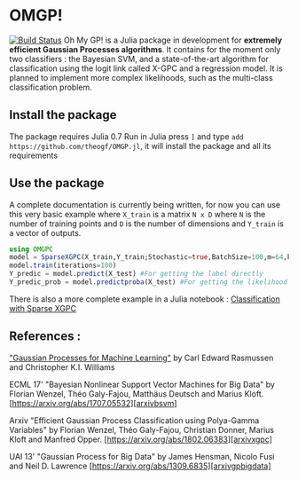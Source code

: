 # OMGP!
[![Build Status](https://travis-ci.org/theogf/OMGP.jl.svg?branch=master)](https://travis-ci.org/theogf/OMGP.jl)
Oh My GP! is a Julia package in development for **extremely efficient Gaussian Processes algorithms**. It contains for the moment only two classifiers : the Bayesian SVM, and a state-of-the-art algorithm for classification using the logit link called X-GPC and a regression model. It is planned to implement more complex likelihoods, such as the multi-class classification problem.

## Install the package

The package requires Julia 0.7
Run in Julia press `]` and type `add https://github.com/theogf/OMGP.jl`, it will install the package and all its requirements


## Use the package

A complete documentation is currently being written, for now you can use this very basic example where `X_train` is a matrix ``N x D`` where `N` is the number of training points and `D` is the number of dimensions and `Y_train` is a vector of outputs.

```julia
using OMGPC
model = SparseXGPC(X_train,Y_train;Stochastic=true,BatchSize=100,m=64,kernel=RBFKernel(1.0)) #Parameters after ; are optional
model.train(iterations=100)
Y_predic = model.predict(X_test) #For getting the label directly
Y_predic_prob = model.predictproba(X_test) #For getting the likelihood of predicting class 1
```

There is also a more complete example in a Julia notebook : [Classification with Sparse XGPC][31b06e91]

## References :

["Gaussian Processes for Machine Learning"](http://www.gaussianprocess.org/gpml/) by Carl Edward Rasmussen and Christopher K.I. Williams

ECML 17' "Bayesian Nonlinear Support Vector Machines for Big Data" by Florian Wenzel, Théo Galy-Fajou, Matthäus Deutsch and Marius Kloft. [https://arxiv.org/abs/1707.05532][arxivbsvm]

Arxiv "Efficient Gaussian Process Classification using Polya-Gamma Variables" by Florian Wenzel, Théo Galy-Fajou, Christian Donner, Marius Kloft and Manfred Opper. [https://arxiv.org/abs/1802.06383][arxivxgpc]

UAI 13' "Gaussian Process for Big Data" by James Hensman, Nicolo Fusi and Neil D. Lawrence [https://arxiv.org/abs/1309.6835][arxivgpbigdata]

[arxivgpbigdata]:https://arxiv.org/abs/1309.6835
  [31b06e91]: https://github.com/theogf/OMGP.jl/blob/master/examples/Classification%20-%20SXGPC.ipynb "Classification with Sparse XGPC"
[arxivbsvm]:https://arxiv.org/abs/1707.05532
[arxivxgpc]:https://arxiv.org/abs/1802.06383
